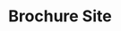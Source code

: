---
title: Brochure Site
class: brochure-site
image_path: /assets/images/products/brochure-site.jpg
target_path: http://brochuredemo.com
devices_path: /platform?website=brochuredemo.com&fullscreen=false&desktop-only=false
---